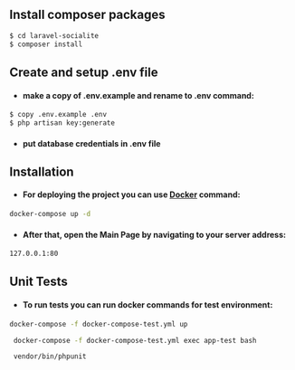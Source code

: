 ## Install composer packages

```sh
$ cd laravel-socialite
$ composer install
```

## Create and setup .env file

- #### make a copy of .env.example and rename to .env command:
```sh
$ copy .env.example .env
$ php artisan key:generate
```
- #### put database credentials in .env file

## Installation

- #### For deploying the project you can use [Docker](https://www.docker.com/) command:
```sh
docker-compose up -d
```

- #### After that, open the Main Page by navigating to your server address:
```sh
127.0.0.1:80
```
## Unit Tests

- #### To run tests you can run docker commands for test environment:
```sh
docker-compose -f docker-compose-test.yml up
```
```sh
 docker-compose -f docker-compose-test.yml exec app-test bash
```
```sh 
 vendor/bin/phpunit
```

